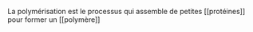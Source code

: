 La polymérisation est le processus qui assemble de petites [[protéines]] pour former un [[polymère]]
